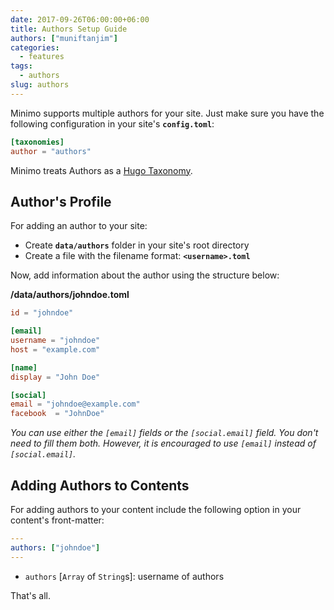```yaml
---
date: 2017-09-26T06:00:00+06:00
title: Authors Setup Guide
authors: ["muniftanjim"]
categories:
  - features
tags:
  - authors
slug: authors
---
```

Minimo supports multiple authors for your site. Just make sure you have the following configuration in your site's **`config.toml`**:

```toml
[taxonomies]
author = "authors"
```

Minimo treats Authors as a [Hugo Taxonomy](https://gohugo.io/content-management/taxonomies/).

## Author's Profile

For adding an author to your site:

- Create **`data/authors`** folder in your site's root directory
- Create a file with the filename format: **`<username>.toml`**

Now, add information about the author using the structure below:

**/data/authors/johndoe.toml**

```toml
id = "johndoe"

[email]
username = "johndoe"
host = "example.com"

[name]
display = "John Doe"

[social]
email = "johndoe@example.com"
facebook  = "JohnDoe"
```

_You can use either the `[email]` fields or the `[social.email]` field. You don't need to fill them both. However, it is encouraged to use `[email]` instead of `[social.email]`._

## Adding Authors to Contents

For adding authors to your content include the following option in your content's front-matter:

```yaml
---
authors: ["johndoe"]
---
```

- `authors` [`Array` of `String`s]: username of authors

That's all.

